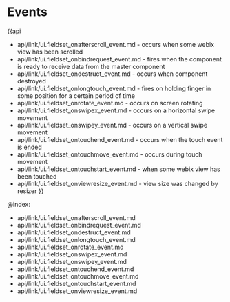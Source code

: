 Events
=======

{{api
- api/link/ui.fieldset_onafterscroll_event.md - occurs when some webix view has been scrolled
- api/link/ui.fieldset_onbindrequest_event.md - fires when the component is ready to receive data from the master component
- api/link/ui.fieldset_ondestruct_event.md - occurs when component destroyed
- api/link/ui.fieldset_onlongtouch_event.md - fires on holding finger in some position for a certain period of time
- api/link/ui.fieldset_onrotate_event.md - occurs on screen rotating
- api/link/ui.fieldset_onswipex_event.md - occurs on a horizontal swipe movement
- api/link/ui.fieldset_onswipey_event.md - occurs on a vertical swipe movement
- api/link/ui.fieldset_ontouchend_event.md - occurs when the touch event is ended
- api/link/ui.fieldset_ontouchmove_event.md - occurs during touch movement
- api/link/ui.fieldset_ontouchstart_event.md - when some webix view has been touched
- api/link/ui.fieldset_onviewresize_event.md - view size was changed by resizer
}}

@index:
- api/link/ui.fieldset_onafterscroll_event.md
- api/link/ui.fieldset_onbindrequest_event.md
- api/link/ui.fieldset_ondestruct_event.md
- api/link/ui.fieldset_onlongtouch_event.md
- api/link/ui.fieldset_onrotate_event.md
- api/link/ui.fieldset_onswipex_event.md
- api/link/ui.fieldset_onswipey_event.md
- api/link/ui.fieldset_ontouchend_event.md
- api/link/ui.fieldset_ontouchmove_event.md
- api/link/ui.fieldset_ontouchstart_event.md
- api/link/ui.fieldset_onviewresize_event.md


